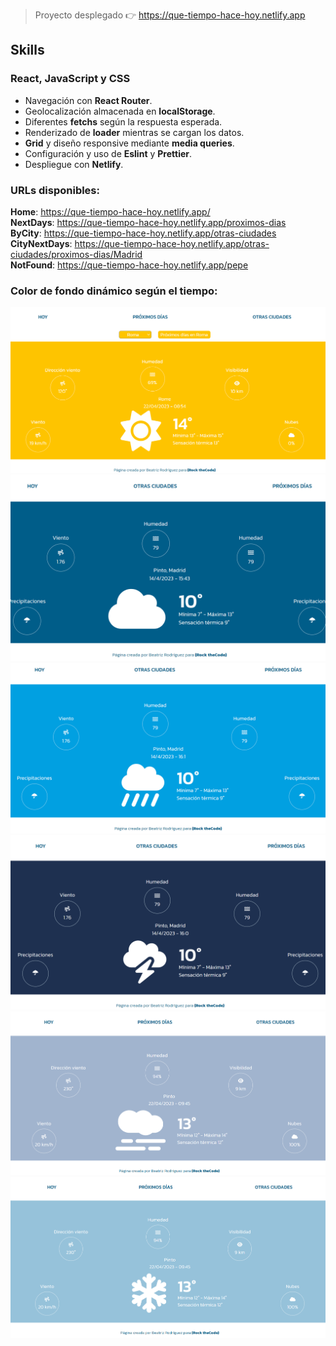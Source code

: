 > Proyecto desplegado 👉 https://que-tiempo-hace-hoy.netlify.app

## Skills

### React, JavaScript y CSS

- Navegación con **React Router**.
- Geolocalización almacenada en **localStorage**.
- Diferentes **fetchs** según la respuesta esperada.
- Renderizado de **loader** mientras se cargan los datos.
- **Grid** y diseño responsive mediante **media queries**.
- Configuración y uso de **Eslint** y **Prettier**.
- Despliegue con **Netlify**.

### URLs disponibles:

**Home**: https://que-tiempo-hace-hoy.netlify.app/  
**NextDays**: https://que-tiempo-hace-hoy.netlify.app/proximos-dias  
**ByCity**: https://que-tiempo-hace-hoy.netlify.app/otras-ciudades  
**CityNextDays**: https://que-tiempo-hace-hoy.netlify.app/otras-ciudades/proximos-dias/Madrid  
**NotFound**: https://que-tiempo-hace-hoy.netlify.app/pepe

### Color de fondo dinámico según el tiempo:

<div><img src="./src/assets/images/clear.png" /></div>
<div><img src="./src/assets/images/clouds.png" /></div>
<div><img src="./src/assets/images/rain.png" /></div>
<div><img src="./src/assets/images/thunderstorm.png" /></div>
<div><img src="./src/assets/images/mist.png" /></div>
<div><img src="./src/assets/images/snow.png" /></div>
